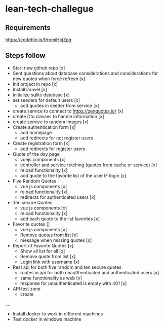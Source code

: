 # lean-tech-challegue

## Requirements 
https://codefile.io/f/romiHbjZpg

## Steps follow

- Start new github repo [x]
- Sent questions about database considerations and considerations for new quotes when force refresh [x]
- Init project in repo [x]
- Install laravel [x]
- initialize sqlite database [x]
- set seeders for default users [x]
    - add quotes in seeder from service [x]
- create service to connect to https://zenquotes.io/ [x]
- create Dto classes to handle information [x]
- create service to random images [x]
- Create authentication form [x]
    - add homepage
    - add redirects for not register users
- Create registration form [x]
    - add redirects for register users
- Quote of the day page
    - vuejs components [x]
    - controller and service fetching (quotes from cache or service) [x]
    - reload functionality [x]
    - add quote to the favorite list of the user IF login [x]
- Five Random Quotes 
    - vue js components [x]
    - reload functionality [x]
    - redirects for authenticated users [x]
- Ten secure Quotes
    - vue js components [x]
    - reload functionality [x]
    - add each quote to the list favorites [x]
- Favorite quotes []
    - vue js components [x]
    - Remove quotes from list [x]
    - message when missing quotes [x]
- Report of Favorite Quotes [x]
    - Show all list for all [x]
    - Remove quote from list [x]
    - Login link with username [x]
- Rest api for both five random and ten secure quotes
    - routes in api for both unautthenticated and authenticated users [x]
    - same functionality as web [x]
    - response for unauthenticated is empty with 401 [x]
-  API test zone
    - create 
    

....
- Install docker to work in different machines
- Test docker in windows machine